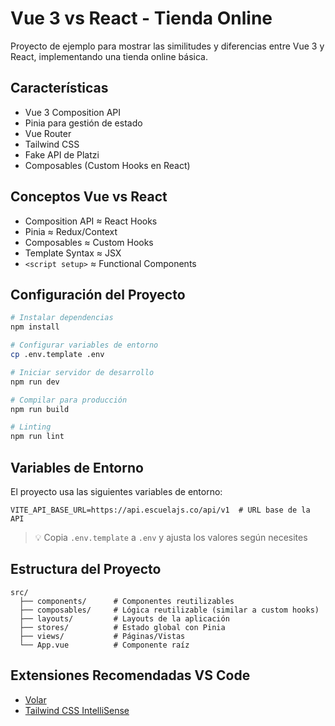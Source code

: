 # Vue 3 vs React - Tienda Online

Proyecto de ejemplo para mostrar las similitudes y diferencias entre Vue 3 y React, implementando una tienda online básica.

## Características

- Vue 3 Composition API
- Pinia para gestión de estado
- Vue Router
- Tailwind CSS
- Fake API de Platzi
- Composables (Custom Hooks en React)

## Conceptos Vue vs React

- Composition API ≈ React Hooks
- Pinia ≈ Redux/Context
- Composables ≈ Custom Hooks
- Template Syntax ≈ JSX
- `<script setup>` ≈ Functional Components

## Configuración del Proyecto

```bash
# Instalar dependencias
npm install

# Configurar variables de entorno
cp .env.template .env

# Iniciar servidor de desarrollo
npm run dev

# Compilar para producción
npm run build

# Linting
npm run lint
```

## Variables de Entorno

El proyecto usa las siguientes variables de entorno:

```env
VITE_API_BASE_URL=https://api.escuelajs.co/api/v1  # URL base de la API
```

> 💡 Copia `.env.template` a `.env` y ajusta los valores según necesites

## Estructura del Proyecto

```
src/
  ├── components/      # Componentes reutilizables
  ├── composables/     # Lógica reutilizable (similar a custom hooks)
  ├── layouts/         # Layouts de la aplicación
  ├── stores/          # Estado global con Pinia
  ├── views/           # Páginas/Vistas
  └── App.vue          # Componente raíz
```

## Extensiones Recomendadas VS Code

- [Volar](https://marketplace.visualstudio.com/items?itemName=Vue.volar)
- [Tailwind CSS IntelliSense](https://marketplace.visualstudio.com/items?itemName=bradlc.vscode-tailwindcss)
